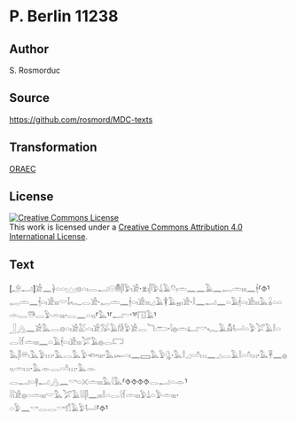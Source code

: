 # P. Berlin 11238

## Author

S. Rosmorduc

## Source

https://github.com/rosmord/MDC-texts

## Transformation

[ORAEC](https://oraec.github.io/)

## License

<a rel="license" href="http://creativecommons.org/licenses/by/4.0/"><img alt="Creative Commons License" style="border-width:0" src="https://i.creativecommons.org/l/by/4.0/88x31.png" /></a><br />This work is licensed under a <a rel="license" href="http://creativecommons.org/licenses/by/4.0/">Creative Commons Attribution 4.0 International License</a>.

## Text

[𓄂𓂝]𓀀𓈖𓋀𓏏𓏏𓈉𓊖𓏏𓏤𓂋𓂝𓇳𓄟𓋴𓅱𓏤𓀀·𓁷𓏤𓋴𓅱𓍑𓄿𓄣𓏤𓏛𓈖𓈖𓄿𓈖𓉻𓏛𓏤𓏤𓏤𓈖𓇩⸢⯑⸣<br>
𓉻𓏛𓈖𓇩𓏏𓏤𓀀𓏤𓏤𓏤𓎟𓄤𓆑𓂋𓀀·𓉻𓏛𓈖𓇩𓏏𓏤𓀀𓏤𓏤𓏤𓈎𓄿𓇉𓄿𓈇𓏤𓀀·𓎛𓈖𓂝𓈖𓏏𓄿𓇩𓏏𓏤𓀀𓏤𓏤𓏤𓅓𓏇𓏏𓏏𓏛𓂋𓇥𓂋𓅱𓏛𓏤𓏤𓏤·𓂋𓈖𓏏𓏭⸢𓅓⸣⸢𓂝𓎡⸣⸢𓉔𓄿⸣<br>
𓃀𓂻𓈖𓀀𓅓𓂋𓊖𓏏𓏤𓀀𓅷𓏏𓏤𓀀𓅮𓄿𓀙𓅱𓀀𓂋𓆓𓂧·𓇋𓐍𓏛𓂞𓎡𓆑𓄿𓀋𓂡𓏏𓅱𓅯𓄿𓎛𓏏𓂋𓇋𓆳𓏛𓏤𓏤𓏤𓈖𓏏𓄿𓇩𓏏𓏤𓀀𓏤𓏤𓏤𓅯𓄿𓐍𓂋𓉐<br>
𓅓𓋴𓄦𓅓𓅱𓏥·𓅓𓂋𓅓𓅱𓆟𓏤𓏤𓏤·𓅓𓆱𓏏𓏤𓈖𓈙𓅓𓅱𓊮·𓅓𓎛𓈎𓏏𓏊𓏥𓈖𓈎𓂋𓄿𓎛𓏏𓏊𓏥·𓅓𓋹𓈖𓐍𓏭𓏛𓏥·𓅓𓁹𓂋𓏏𓏊𓏥·𓅓𓁹<br>
𓂋𓂝𓏏𓊢𓂝𓂻𓈖𓎡𓏏𓏴𓏛𓏤𓏤𓏤𓅓𓇋𓅓⸢⯑⯑⯑⯑𓂋𓂝𓏏𓁹⸣𓇋𓇋𓀀𓐍𓏏𓏛𓏤𓏤𓏤𓎟𓅓𓅯𓄿𓇋𓇋𓋴𓈖𓏤𓏤𓏤𓎛𓏏𓂋𓇋𓆳𓏛𓏤𓏤𓏤𓅱𓍑𓏏𓅱𓏛𓏤𓏤𓏤·<br>
𓏏𓅱𓈖𓎡𓂋𓂋𓎡𓀸𓄿𓅱𓂡⸢⯑⸣<br>
